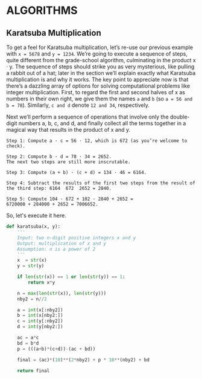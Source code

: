 # ALGORITHMS

## Karatsuba Multiplication
To get a feel for Karatsuba multiplication, let’s re-use our previous
example with `x = 5678` and `y = 1234`. We’re going to execute a
sequence of steps, quite different from the grade-school algorithm,
culminating in the product x · y. The sequence of steps should strike
you as very mysterious, like pulling a rabbit out of a hat; later in
the section we’ll explain exactly what Karatsuba multiplication is
and why it works. The key point to appreciate now is that there’s
a dazzling array of options for solving computational problems like
integer multiplication.
First, to regard the first and second halves of x as numbers in their
own right, we give them the names `a` and `b` (so `a = 56 and b = 78`).
Similarly, `c and d` denote `12 and 34`, respectively.

Next we’ll perform a sequence of operations that involve only the
double-digit numbers a, b, c, and d, and finally collect all the terms
together in a magical way that results in the product of x and y.

```
Step 1: Compute a · c = 56 · 12, which is 672 (as you’re welcome to check).

Step 2: Compute b · d = 78 · 34 = 2652.
The next two steps are still more inscrutable.

Step 3: Compute (a + b) · (c + d) = 134 · 46 = 6164.

Step 4: Subtract the results of the first two steps from the result of the third step: 6164  672  2652 = 2840.

Step 5: Compute 104 · 672 + 102 · 2840 + 2652 =
6720000 + 284000 + 2652 = 7006652.
```
So, let's execute it here.

```python
def karatsuba(x, y):
    '''
    Input: two n-digit positive integers x and y
    Output: multiplication of x and y
    Assumption: n is a power of 2
    '''
    x  = str(x)
    y = str(y)

    if len(str(x)) == 1 or len(str(y)) == 1:
	    return x*y

    n = max(len(str(x)), len(str(y)))
    nby2 = n//2

    a = int(x[:nby2])
    b = int(x[nby2:])
    c = int(y[:nby2])
    d = int(y[nby2:])

    ac = a*c
    bd = b*d
    p = (((a+b)*(c+d))-(ac + bd))

    final = (ac)*(10)**(2*nby2) + p * 10**(nby2) + bd

    return final
```
